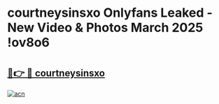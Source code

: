 # courtneysinsxo Onlyfans Leaked - New Video & Photos March 2025 !ov8o6

# <h2><a href="https://pvj9l1.iuczelnia.edu.pl?title=courtneysinsxo&ref=ov8o6">🔗👉 🔴 courtneysinsxo</a></h2>

[![acn](https://github.com/user-attachments/assets/0f9c940e-d8b0-45ae-aac7-cd30a18b3e1c)](https://pvj9l1.iuczelnia.edu.pl?title=courtneysinsxo&ref=ov8o6)

